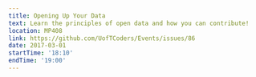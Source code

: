 ```yaml
---
title: Opening Up Your Data
text: Learn the principles of open data and how you can contribute!
location: MP408
link: https://github.com/UofTCoders/Events/issues/86
date: 2017-03-01
startTime: '18:10'
endTime: '19:00'
---
```

